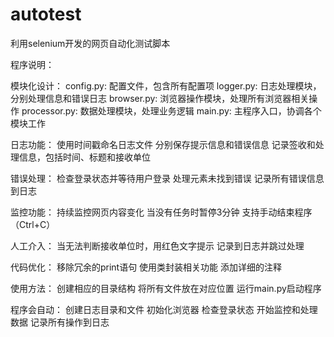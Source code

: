 # autotest
利用selenium开发的网页自动化测试脚本

程序说明：

模块化设计：
 config.py: 配置文件，包含所有配置项
 logger.py: 日志处理模块，分别处理信息和错误日志
 browser.py: 浏览器操作模块，处理所有浏览器相关操作
 processor.py: 数据处理模块，处理业务逻辑
 main.py: 主程序入口，协调各个模块工作

日志功能：
使用时间戳命名日志文件
分别保存提示信息和错误信息
记录签收和处理信息，包括时间、标题和接收单位

错误处理：
检查登录状态并等待用户登录
处理元素未找到错误
记录所有错误信息到日志

监控功能：
持续监控网页内容变化
当没有任务时暂停3分钟
支持手动结束程序（Ctrl+C）

人工介入：
当无法判断接收单位时，用红色文字提示
记录到日志并跳过处理

代码优化：
移除冗余的print语句
使用类封装相关功能
添加详细的注释

使用方法：
创建相应的目录结构
将所有文件放在对应位置
运行main.py启动程序

程序会自动：
创建日志目录和文件
初始化浏览器
检查登录状态
开始监控和处理数据
记录所有操作到日志
